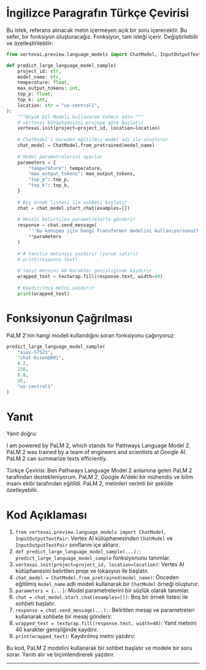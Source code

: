# İngilizce Paragrafın Türkçe Çevirisi

Bu istek, referans alınacak metin içermeyen açık bir soru içerecektir. Bu sefer, bir fonksiyon oluşturacağız. Fonksiyon, tam isteği içerir. Değiştirilebilir ve özelleştirilebilir:

```python
from vertexai.preview.language_models import ChatModel, InputOutputTextPair

def predict_large_language_model_sample(
    project_id: str,
    model_name: str,
    temperature: float,
    max_output_tokens: int,
    top_p: float,
    top_k: int,
    location: str = "us-central1",
):
    """Büyük Dil Modeli kullanarak tahmin edin."""
    # vertexai kütüphanesini projeye göre başlatır
    vertexai.init(project=project_id, location=location)
    
    # ChatModel'i önceden eğitilmiş model adı ile oluşturur
    chat_model = ChatModel.from_pretrained(model_name)
    
    # Model parametrelerini ayarlar
    parameters = {
        "temperature": temperature,
        "max_output_tokens": max_output_tokens,
        "top_p": top_p,
        "top_k": top_k,
    }
    
    # Boş örnek listesi ile sohbeti başlatır
    chat = chat_model.start_chat(examples=[])
    
    # Mesajı belirtilen parametrelerle gönderir
    response = chat.send_message(
        '''Bu konuşma için hangi Transformer modelini kullanıyorsunuz?''',
        **parameters
    )
    
    # # Yanıtın metiniyi yazdırır (yorum satırı)
    # print(response.text)
    
    # Yanıt metnini 40 karakter genişliğinde kaydırır
    wrapped_text = textwrap.fill(response.text, width=40)
    
    # Kaydırılmış metni yazdırır
    print(wrapped_text)
```

# Fonksiyonun Çağrılması

PaLM 2'nin hangi modeli kullandığını soran fonksiyonu çağırıyoruz:

```python
predict_large_language_model_sample(
    "aiex-57523",
    "chat-bison@001",
    0.2,
    256,
    0.8,
    40,
    "us-central1"
)
```

# Yanıt

Yanıt doğru:

I am powered by PaLM 2, which stands for
Pathways Language Model 2. PaLM 2 was
trained by a team of engineers and
scientists at Google AI. PaLM 2 can summarize texts efficiently.

Türkçe Çevirisi:
Ben Pathways Language Model 2 anlamına gelen PaLM 2 tarafından destekleniyorum. PaLM 2, Google AI'deki bir mühendis ve bilim insanı ekibi tarafından eğitildi. PaLM 2, metinleri verimli bir şekilde özetleyebilir.

# Kod Açıklaması

1. `from vertexai.preview.language_models import ChatModel, InputOutputTextPair`: Vertex AI kütüphanesinden `ChatModel` ve `InputOutputTextPair` sınıflarını içe aktarır.
2. `def predict_large_language_model_sample(...):`: `predict_large_language_model_sample` fonksiyonunu tanımlar.
3. `vertexai.init(project=project_id, location=location)`: Vertex AI kütüphanesini belirtilen proje ve lokasyon ile başlatır.
4. `chat_model = ChatModel.from_pretrained(model_name)`: Önceden eğitilmiş `model_name` adlı modeli kullanarak bir `ChatModel` örneği oluşturur.
5. `parameters = {...}`: Model parametrelerini bir sözlük olarak tanımlar.
6. `chat = chat_model.start_chat(examples=[])`: Boş bir örnek listesi ile sohbeti başlatır.
7. `response = chat.send_message(...):`: Belirtilen mesajı ve parametreleri kullanarak sohbete bir mesaj gönderir.
8. `wrapped_text = textwrap.fill(response.text, width=40)`: Yanıt metnini 40 karakter genişliğinde kaydırır.
9. `print(wrapped_text)`: Kaydırılmış metni yazdırır.

Bu kod, PaLM 2 modelini kullanarak bir sohbet başlatır ve modele bir soru sorar. Yanıtı alır ve biçimlendirerek yazdırır.

---

